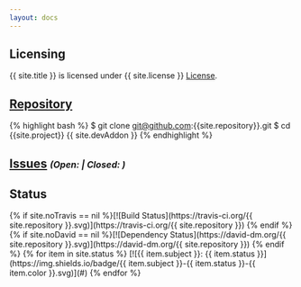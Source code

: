```yaml
---
layout: docs
---
```


<h2>Licensing</h2>
<p>{{ site.title }} is licensed under {{ site.license }}
<a href="https://github.com/{{ site.repository }}/blob/master/LICENSE">License</a>.</p>

<h2><a href="https://github.com/{{ site.repository }}">Repository</a></h2>

{% highlight bash %}
$ git clone git@github.com:{{site.repository}}.git
$ cd {{site.project}}
{{ site.devAddon }}
{% endhighlight %}

<h2>
    <a href="https://github.com/{{ site.repository }}/issues">Issues</a>
    <i style='font-size: 75%;'>(Open: <span id='opened-count'></span> | Closed: <span id='closed-count'></span>)</i>
</h2>

<div id='issue-content'></div>

<h2>Status</h2>
{% if site.noTravis == nil %}[![Build Status](https://travis-ci.org/{{ site.repository }}.svg)](https://travis-ci.org/{{ site.repository }}) {% endif %}
{% if site.noDavid == nil %}[![Dependency Status](https://david-dm.org/{{ site.repository }}.svg)](https://david-dm.org/{{ site.repository }}) {% endif %}
{% for item in site.status %} [![{{ item.subject }}: {{ item.status }}](https://img.shields.io/badge/{{ item.subject }}-{{ item.status }}-{{ item.color }}.svg)](#) {% endfor %}

<script type="text/javascript">
    var xmlhttp = new XMLHttpRequest();
    xmlhttp.onreadystatechange = function()
    {
    if (xmlhttp.readyState==4 && xmlhttp.status==200)
      {
        var issues = JSON.parse(xmlhttp.responseText),
            count = issues.length;

        document.getElementById("opened-count").innerHTML = count;

        if(count === 0) {
            document.getElementById("issue-content").innerHTML= "<ul><li>No issue available for that project.</li></ul>";
        } else {
            var buffer = ['<ul>'];
            for(var i=0; i < count && i < 20; i++) {
                buffer.push('<li><a href="' + issues[i].html_url + '">' + issues[i].title + '</a></li>');
            }
            buffer.push('</ul>');
            document.getElementById("issue-content").innerHTML = buffer.join('');
        }
      }
    }
    xmlhttp.open("GET",'https://api.github.com/repos/{{ site.repository }}/issues',true);
    xmlhttp.send();

    // ---------------------------------
    var xmlhttp2 = new XMLHttpRequest();
    xmlhttp2.onreadystatechange = function()
    {
    if (xmlhttp2.readyState==4 && xmlhttp2.status==200)
      {
        var issues = JSON.parse(xmlhttp2.responseText),
            count = issues.length;

        document.getElementById("closed-count").innerHTML = count;
      }
    }
    xmlhttp2.open("GET",'https://api.github.com/repos/{{ site.repository }}/issues?state=closed',true);
    xmlhttp2.send();
</script>